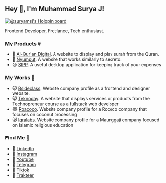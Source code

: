 ## Hey 👋, I'm Muhammad Surya J!

[![@suryamsj's Holopin board](https://holopin.me/suryamsj)](https://holopin.io/@suryamsj)

Frontend Developer, Freelance, Tech enthusiast.

### My Products 💀
- 🤩 [Al-Qur'an Digital](https://github.com/suryamsj/al-quran-digital). A website to display and play surah from the Quran.
- 🤡 [Nyumput](https://nyumput.vercel.app/). A website that works similarly to secreto.
- 😆 [SIPP](https://github.com/suryamsj/SIPP). A useful desktop application for keeping track of your expenses

### My Works 🤖
- 😺 [Bsideclass](https://bsideclass.id/). Website company profile as a frontend and designer website.
- 😸 [Teknoday](https://trilogi.ac.id/teknoday/). A website that displays services or products from the Technopreneur course as a fullstack web developer
- 😹 [Roacoco](https://roacoco.com/). Website company profile for a Rococo company that focuses on coconut processing
- 😻 [Iqralabs](https://iqralabs.co.id/home/). Website company profile for a Maunggaji company focused on Islamic religious education

### Find Me 👀
- 🥩 [LinkedIn](https://www.linkedin.com/in/suryamsj/)
- 🥞 [Instagram](https://www.instagram.com/suryaaamsj/)
- 🍔 [Youtube](https://youtube.com/@suryamsj)
- 🍟 [Telegram](https://telegram.me/ciiciociii)
- 🍜 [Tiktok](https://www.tiktok.com/@suryamsj)
- 🍵 [Trakteer](https://trakteer.id/suryamsj)
